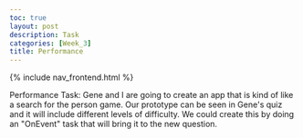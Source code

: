 ```yaml
---
toc: true
layout: post
description: Task
categories: [Week_3]
title: Performance
---
```


{% include nav_frontend.html %}

Performance Task:
Gene and I are going to create an app that is kind of like a search for the person game. Our prototype can be seen in Gene's quiz and it will include different levels of difficulty. We could create this by doing an "OnEvent" task that will bring it to the new question.